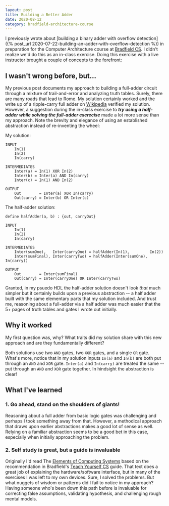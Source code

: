 ```yaml
---
layout: post
title: Building a Better Adder
date: 2020-08-12
category: bradfield-architecture-course
---
```


I previously wrote about [building a binary adder with overflow detection]({% post_url 2020-07-22-building-an-adder-with-overflow-detection %}) in preparation for the Computer Architecture course at [Bradfield CS](https://bradfieldcs.com/). I didn't realize we'd do this as an in-class exercise. Doing this exercise with a live instructor brought a couple of concepts to the forefront:

## I wasn't wrong before, but...
My previous post documents my approach to building a full-adder circuit through a mixture of trail-and-error and analyzing truth tables. Surely, there are many roads that lead to Rome.  My solution certainly worked and the write up of a ripple-carry full adder on [Wikipedia](https://en.wikipedia.org/wiki/Adder_(electronics)#Full_adder) verified my solution. However, a suggestion during the in-class exercise to **_try using a half-adder while solving the full-adder exerecise_** made a lot more sense than my approach. Note the brevity and elegance of using an established abstraction instead of re-inventing the wheel:

My solution:
```
INPUT 
    In(1)
    In(2)
    In(carry)

INTERMEDIATES
    Inter(a) = In(1) XOR In(2)          
    Inter(b) = Inter(a) AND In(carry)  
    Inter(c) = In(1) AND In(2)         

OUTPUT
    Out        = Inter(a) XOR In(carry)
    Out(carry) = Inter(b) OR Inter(c)
```

The half-adder solution:
```
define halfAdder(a, b) : {out, carryOut}

INPUT
    In(1)
    In(2)
    In(carry)

INTERMEDIATES
    Inter(sumOne),   Inter(carryOne) = halfAdder(In(1),         In(2))
    Inter(sumFinal), Inter(carryTwo) = halfAdder(Inter(sumOne), In(carry))

OUTPUT
    Out        = Inter(sumFinal)
    Out(carry) = Inter(carryOne) OR Inter(carryTwo)
```

Granted, in my psuedo HDL the half-adder solution doesn't look _that_ much simpler but it certainly builds upon a previous abstraction -- a half adder built with the same elementary parts that my solution included.  And trust me, reasoning about a full-adder via a half adder was much easier that the 5+ pages of truth tables and gates I wrote out initially.

## Why it worked
My first question was, why?  What traits did my solution share with this new approach and are they fundamentally different?

Both solutions use two `AND` gates, two `XOR` gates, and a single `OR` gate.   What's more, notice that in my solution inputs `In(a)` and `In(b)` are both put through an `AND` and `XOR` gate. `Inter(a)` and `In(carry)` are treated the same -- put through an `AND` and `XOR` gate together.  In hindsight the abstraction is clear!


## What I've learned
### 1. Go ahead, stand on the shoulders of giants!
Reasoning about a full adder from basic logic gates was challenging and perhaps I took something away from that. However, a methodical approach that draws upon earlier abstractions makes a good lot of sense as well. Relying on a familiar abstraction seems to be a good bet in this case, especially when initially approaching the problem.

### 2. Self study is great, but a guide is invaluable
Originally I'd read The [Elements of Computing Systems](https://www.amazon.com/Elements-Computing-Systems-Building-Principles/dp/0262640686) based on the recommendation in Bradfield's [Teach Yourself CS](https://teachyourselfcs.com/) guide. That text does a great job of explaining the hardware/software interface, but in many of the exercises I was left to my own devices. Sure, I solved the problems. But what nuggets of wisdom or patterns did I fail to notice in my approach?  Having someone who's been down this path before is invaluable for correcting false assumptions, validating hypothesis, and challenging rough mental models.

